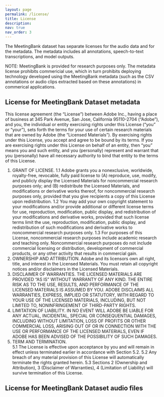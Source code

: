 ```yaml
---
layout: page
permalink: /license/
title: License
description:
nav: true
nav_order: 3
---
```

The MeetingBank dataset has separate licenses for the audio data and for the metadata. The metadata includes all annotations, speech-to-text transcriptions, and model outputs.

NOTE: MeetingBank is provided for research purposes only. The metadata license prohibits commericial use, which in turn prohibits deploying technology developed using the MeetingBank metadata (such as the CSV annotations or audio clips extracted based on these annotations) in commerical applications.

## License for MeetingBank Dataset metadata

This license agreement (the “License”) between Adobe Inc., having a place of business at 345 Park Avenue, San Jose, California 95110-2704 (“Adobe”), and you, the individual or entity exercising rights under this License (“you” or “your”), sets forth the terms for your use of certain research materials that are owned by Adobe (the “Licensed Materials”). By exercising rights under this License, you accept and agree to be bound by its terms. If you are exercising rights under this License on behalf of an entity, then “you” means you and such entity, and you (personally) represent and warrant that you (personally) have all necessary authority to bind that entity to the terms of this License.

1.	GRANT OF LICENSE.
1.1	Adobe grants you a nonexclusive, worldwide, royalty-free, revocable, fully paid license to (A) reproduce, use, modify, and publicly display the Licensed Materials for noncommercial research purposes only; and (B) redistribute the Licensed Materials, and modifications or derivative works thereof, for noncommercial research purposes only, provided that you give recipients a copy of this License upon redistribution.
1.2	You may add your own copyright statement to your modifications and/or provide additional or different license terms for use, reproduction, modification, public display, and redistribution of your modifications and derivative works, provided that such license terms limit the use, reproduction, modification, public display, and redistribution of such modifications and derivative works to noncommercial research purposes only.
1.3	For purposes of this License, noncommercial research purposes include academic research and teaching only. Noncommercial research purposes do not include commercial licensing or distribution, development of commercial products, or any other activity that results in commercial gain.
2.	OWNERSHIP AND ATTRIBUTION. Adobe and its licensors own all right, title, and interest in the Licensed Materials. You must retain all copyright notices and/or disclaimers in the Licensed Materials.
3.	DISCLAIMER OF WARRANTIES. THE LICENSED MATERIALS ARE PROVIDED “AS IS” WITHOUT WARRANTY OF ANY KIND. THE ENTIRE RISK AS TO THE USE, RESULTS, AND PERFORMANCE OF THE LICENSED MATERIALS IS ASSUMED BY YOU. ADOBE DISCLAIMS ALL WARRANTIES, EXPRESS, IMPLIED OR STATUTORY, WITH REGARD TO YOUR USE OF THE LICENSED MATERIALS, INCLUDING, BUT NOT LIMITED TO, NONINFRINGEMENT OF THIRD-PARTY RIGHTS.
4.	LIMITATION OF LIABILITY. IN NO EVENT WILL ADOBE BE LIABLE FOR ANY ACTUAL, INCIDENTAL, SPECIAL OR CONSEQUENTIAL DAMAGES, INCLUDING WITHOUT LIMITATION, LOSS OF PROFITS OR OTHER COMMERCIAL LOSS, ARISING OUT OF OR IN CONNECTION WITH THE USE OR PERFORMANCE OF THE LICENSED MATERIALS, EVEN IF ADOBE HAS BEEN ADVISED OF THE POSSIBILITY OF SUCH DAMAGES.
5.	TERM AND TERMINATION.  
5.1	The License is effective upon acceptance by you and will remain in effect unless terminated earlier in accordance with Section 5.2.
5.2	Any breach of any material provision of this License will automatically terminate the rights granted herein.
5.3	Sections 2 (Ownership and Attribution), 3 (Disclaimer of Warranties), 4 (Limitation of Liability) will survive termination of this License.


## License for MeetingBank Dataset audio files

